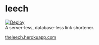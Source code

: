 # leech
[![Deploy](https://www.herokucdn.com/deploy/button.png)](https://heroku.com/deploy?template=https://github.com/glamp/leech)
<br>
A server-less, database-less link shortener.

[theleech.herokuapp.com]([thelee.ch])
